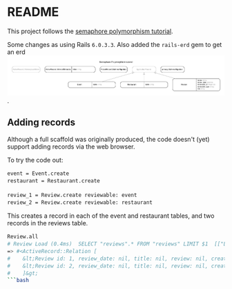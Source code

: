 # README

This project follows the [semaphore polymorphism tutorial](https://semaphoreci.com/blog/2017/08/16/polymorphic-associations-in-rails.html).

Some changes as using Rails `6.0.3.3`. Also added the `rails-erd` gem to get an erd![project erd](doc/erd.png).

## Adding records

Although a full scaffold was originally produced, the code doesn't (yet) support adding records via the web browser.

To try the code out:

```bash
event = Event.create
restaurant = Restaurant.create

review_1 = Review.create reviewable: event
review_2 = Review.create reviewable: restaurant
```

This creates a record in each of the event and restaurant tables, and two records in the reviews table.

```bash
Review.all
# Review Load (0.4ms)  SELECT "reviews".* FROM "reviews" LIMIT $1  [["LIMIT", 11]]
=> #<ActiveRecord::Relation [
#    &lt;Review id: 1, review_date: nil, title: nil, review: nil, created_at: "2020-09-21 14:22:04", updated_at: "2020-09-21 14:22:04", reviewable_type: "Event", reviewable_id: 1&gt;,
#    &lt;Review id: 2, review_date: nil, title: nil, review: nil, created_at: "2020-09-21 14:22:38", updated_at: "2020-09-21 14:22:38", reviewable_type: "Restaurant", reviewable_id: 1&gt;
#    ]&gt;
```bash
